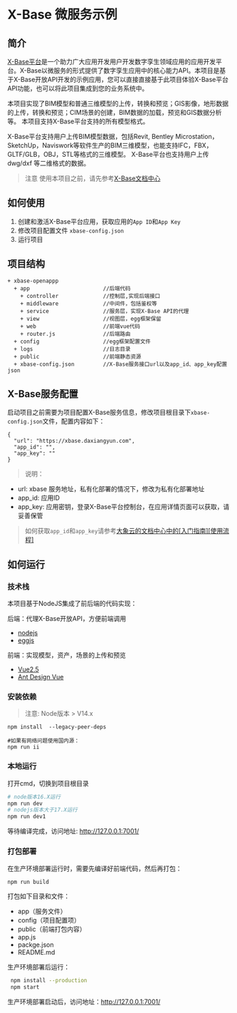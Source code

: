 # X-Base 微服务示例

## 简介

[X-Base平台](https://xbase.daxiangyun.com)是一个助力广大应用开发用户开发数字孪生领域应用的应用开发平台。X-Base以微服务的形式提供了数字孪生应用中的核心能力API。本项目是基于X-Base开放API开发的示例应用，您可以直接直接基于此项目体验X-Base平台API功能，也可以将此项目集成到您的业务系统中。

本项目实现了BIM模型和普通三维模型的上传，转换和预览；GIS影像，地形数据的上传，转换和预览；CIM场景的创建，BIM数据的加载，预览和GIS数据分析等。 本项目支持X-Base平台支持的所有模型格式。

X-Base平台支持用户上传BIM模型数据，包括Revit, Bentley Microstation，SketchUp，Naviswork等软件生产的BIM三维模型，也能支持IFC，FBX，GLTF/GLB，OBJ，STL等格式的三维模型。 X-Base平台也支持用户上传dwg/dxf 等二维格式的数据。

> 注意
使用本项目之前，请先参考[X-Base文档中心](https://xbase.daxiangyun.com/interface)

## 如何使用

1. 创建和激活X-Base平台应用，获取应用的`App ID`和`App Key`
2. 修改项目配置文件 `xbase-config.json`
3. 运行项目

## 项目结构

```
+ xbase-openappp
  + app                       //后端代码
    + controller              //控制层,实现后端接口 
    + middleware              //中间件，包括鉴权等
    + service                 //服务层，实现X-Base API的代理
    + view                    //视图层，egg框架保留
    + web                     //前端vue代码
    + router.js               //后端路由 
  + config                    //egg框架配置文件
  + logs                      //日志目录
  + public                    //前端静态资源
  + xbase-config.json         //X-Base服务接口url以及app_id、app_key配置json
```

## X-Base服务配置

启动项目之前需要为项目配置X-Base服务信息，修改项目根目录下`xbase-config.json`文件，配置内容如下：

```
{
  "url": "https://xbase.daxiangyun.com",
  "app_id": "",
  "app_key": ""
}
```

> 说明：

- url: xbase 服务地址，私有化部署的情况下，修改为私有化部署地址
- app_id: 应用ID
- app_key: 应用密钥，登录X-Base平台控制台，在应用详情页面可以获取，请妥善保管

> 如何获取`app_id`和`app_key`请参考[大象云的文档中心中的[入门指南][使用流程]](https://xbase.daxiangyun.com/interface)


## 如何运行

### 技术栈

本项目基于NodeJS集成了前后端的代码实现：

后端：代理X-Base开放API，方便前端调用

- [nodejs](https://nodejs.org/)
- [eggjs](https://www.eggjs.org/zh-CN)

前端：实现模型，资产，场景的上传和预览

- [Vue2.5](https://v2.cn.vuejs.org/v2/guide/)
- [Ant Design Vue](https://www.antdv.com/components/overview)
  

### 安装依赖

> 注意: Node版本 > V14.x

```
npm install  --legacy-peer-deps

#如果有网络问题使用国内源：
npm run ii
```

### 本地运行

打开cmd，切换到项目根目录

```bash
# node版本16.X运行
npm run dev
# nodejs版本大于17.X运行
npm run dev1
```

等待编译完成，访问地址: http://127.0.0.1:7001/

### 打包部署

在生产环境部署运行时，需要先编译好前端代码，然后再打包：

```bash
npm run build
```

打包如下目录和文件：

- app（服务文件）
- config（项目配置项）
- public（前端打包内容）
- app.js
- packge.json
- README.md

生产环境部署后运行：

```bash
 npm install --production
 npm start
```

生产环境部署启动后，访问地址：http://127.0.0.1:7001/
